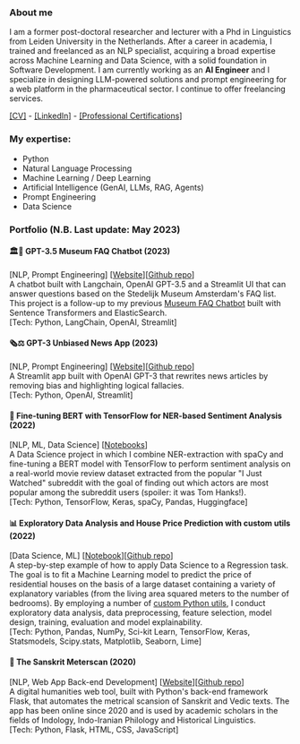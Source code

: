 ### About me

I am a former post-doctoral researcher and lecturer with a Phd in Linguistics from Leiden University in the Netherlands. After a career in academia, I trained and freelanced as an NLP specialist, acquiring a broad expertise across Machine Learning and Data Science, with a solid foundation in Software Development. I am currently working as an **AI Engineer** and I specialize in designing LLM-powered solutions and prompt engineering for a web platform in the pharmaceutical sector. I continue to offer freelancing services.

[[CV]](https://github.com/umbertoselva/umbertoselva/raw/main/UmbertoSelvaCV.pdf) - [[LinkedIn]](https://www.linkedin.com/in/umberto-selva/) - [[Professional Certifications]](https://www.linkedin.com/in/umberto-selva/details/certifications/)

### My expertise:
* Python
* Natural Language Processing
* Machine Learning / Deep Learning
* Artificial Intelligence (GenAI, LLMs, RAG, Agents)
* Prompt Engineering
* Data Science

### Portfolio (N.B. Last update: May 2023)
#### 🏛️🤖  GPT-3.5 Museum FAQ Chatbot (2023)
[NLP, Prompt Engineering] [[Website](https://umbertoselva-gpt-3-5-museum-faq-chatbot-app-5lr1hr.streamlit.app)][[Github repo](https://github.com/umbertoselva/GPT-3.5-Museum-FAQ-Chatbot)] <br />
A chatbot built with Langchain, OpenAI GPT-3.5 and a Streamlit UI that can answer questions based on the Stedelijk Museum Amsterdam's FAQ list. This project is a follow-up to my previous [Museum FAQ Chatbot](https://github.com/umbertoselva/Museum-FAQ-Chatbot) built with Sentence Transformers and ElasticSearch. <br />
[Tech: Python, LangChain, OpenAI, Streamlit]

#### 🗞️⚖️  GPT-3 Unbiased News App (2023)
[NLP, Prompt Engineering] [[Website](https://umbertoselva-gpt-3-unbiased-news-app-app-u72c23.streamlit.app)][[Github repo](https://github.com/umbertoselva/GPT-3-Unbiased-News-App)] <br />
A Streamlit app built with OpenAI GPT-3 that rewrites news articles by removing bias and highlighting logical fallacies. <br />
[Tech: Python, OpenAI, Streamlit]

#### 🎥  Fine-tuning BERT with TensorFlow for NER-based Sentiment Analysis (2022)
[NLP, ML, Data Science] [[Notebooks](https://github.com/umbertoselva/NER-based-Sentiment-Analysis)] <br />
A Data Science project in which I combine NER-extraction with spaCy and fine-tuning a BERT model with TensorFlow to perform sentiment analysis on a real-world movie review dataset extracted from the popular "I Just Watched" subreddit with the goal of finding out which actors are most popular among the subreddit users (spoiler: it was Tom Hanks!). <br />
[Tech: Python, TensorFlow, Keras, spaCy, Pandas, Huggingface]

#### 📊  Exploratory Data Analysis and House Price Prediction with custom utils (2022)
[Data Science, ML] [[Notebook](https://nbviewer.org/github/umbertoselva/House_Price_EDA_Regression/blob/main/House_Price_EDA_Regression.ipynb?flush_cache=true)][[Github repo](https://github.com/umbertoselva/House_Price_EDA_Regression)] <br />
A step-by-step example of how to apply Data Science to a Regression task. The goal is to fit a Machine Learning model to predict the price of residential houses on the basis of a large dataset containing a variety of explanatory variables (from the living area squared meters to the number of bedrooms). By employing a number of [custom Python utils](https://github.com/umbertoselva/House_Price_EDA_Regression/blob/main/ds_utils.py), I conduct exploratory data analysis, data preprocessing, feature selection, model design, training, evaluation and model explainability. <br />
[Tech: Python, Pandas, NumPy, Sci-kit Learn, TensorFlow, Keras, Statsmodels, Scipy.stats, Matplotlib, Seaborn, Lime]

#### 🎵  The Sanskrit Meterscan (2020)
[NLP, Web App Back-end Development] [[Website](http://www.sanskritmeterscan.net/about)][[Github repo](https://github.com/umbertoselva/sanskritmeterscan)] <br />
A digital humanities web tool, built with Python's back-end framework Flask, that automates the metrical scansion of Sanskrit and Vedic texts. The app has been online since 2020 and is used by academic scholars in the fields of Indology, Indo-Iranian Philology and Historical Linguistics. <br />
[Tech: Python, Flask, HTML, CSS, JavaScript]
